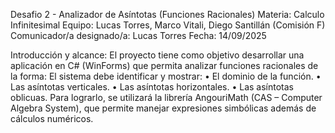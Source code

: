 Desafio 2 - Analizador de Asíntotas (Funciones Racionales) 
Materia: Calculo Infinitesimal 
Equipo: Lucas Torres, Marco Vitali, Diego Santillán (Comisión F) 
Comunicador/a designado/a: Lucas Torres Fecha: 14/09/2025

Introducción y alcance: El proyecto tiene como objetivo desarrollar una aplicación en C# (WinForms) que permita analizar funciones racionales de la forma:
El sistema debe identificar y mostrar: • El dominio de la función. • Las asíntotas verticales. • Las asíntotas horizontales. • Las asíntotas oblicuas. Para lograrlo, se utilizará la librería AngouriMath (CAS – Computer Algebra System), que permite manejar expresiones simbólicas además de cálculos numéricos.

